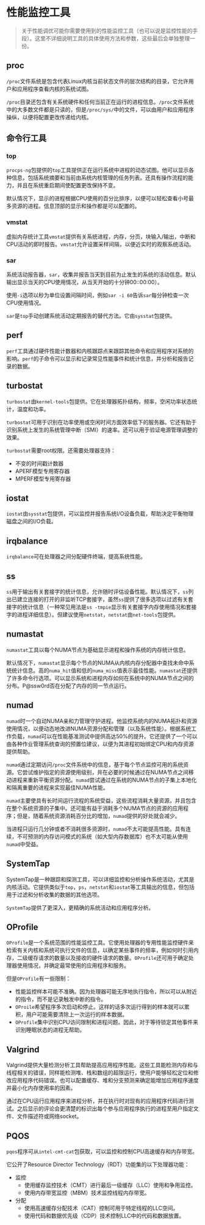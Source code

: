 #  性能监控工具

> 关于性能调优可能你需要使用到的性能监控工具（也可以说是监控性能的手段）。这里不详细说明工具的具体使用方法和参数，这些最后会单独整理一份。

## proc

`/proc`文件系统是包含代表Linux内核当前状态文件的层次结构的目录，它允许用户和应用程序查看内核的系统试图。

`/proc`目录还包含有关系统硬件和任何当前正在运行的进程信息。`/proc`文件系统中的大多数文件都是只读的，但是`/proc/sys/`中的文件，可以由用户和应用程序操纵，以便将配置更改传递给内核。

## 命令行工具

### top

`procps-ng`包提供的`top`工具提供正在运行系统中进程的动态试图。他可以显示各种信息，包括系统摘要和当前由系统内核管理的任务列表。还具有操作流程的能力，并且在系统重启期间使配置更改保持不变。

默认情况下，显示的进程根据CPU使用的百分比排序，以便可以轻松查看小号最多资源的进程。信息顶部的显示和操作都是可以配置的。

### vmstat

虚拟内存统计工具`vmstat`提供有关系统进程，内存，分页，块输入/输出，中断和CPU活动的即时报告。`vmstat`允许设置采样间隔，以便近实时的观察系统活动。

### sar

系统活动报告器，`sar`，收集并报告当天到目前为止发生的系统的活动信息。默认输出显示当天的CPU使用情况，从当天开始的十分钟00::00:00）。

使用`-i`选项以秒为单位设置间隔时间，例如`sar -i 60`告诉`sar`每分钟检查一次CPU使用情况。

`sar`是`top`手动创建系统活动定期报告的替代方法。它由`sysstat`包提供。

## perf

`perf`工具通过硬件性能计数器和内核跟踪点来跟踪其他命令和应用程序对系统的影响。`perf`的子命令可以显示和记录常见性能事件和统计信息，并分析和报告记录的数据。

## turbostat

`turbostat`由`kernel-tools`包提供。它在处理器拓扑结构，频率，空闲功率状态统计，温度和功率。

`turbostat`可用于识别在功率使用或空闲时间方面效率低下的服务器。它还有助于识别系统上发生的系统管理中断（SMI）的速率。还可以用于验证电源管理调整的效果。

`turbostat`需要root权限。还需要处理器支持：

- 不变的时间戳计数器
- APERF模型专用寄存器
- MPERF模型专用寄存器

## iostat

`iostat`由`sysstat`包提供，可以监控并报告系统I/O设备负载，帮助决定平衡物理磁盘之间的I/O负载。

## irqbalance

`irqbalance`可在处理器之间分配硬件终端，提高系统性能。

## ss

`ss`用于输出有关套接字的统计信息，允许随时评估设备性能。默认情况下，`ss`列出已建立连接的打开的非监听TCP套接字，虽然`ss`提供了很多选项以过滤有关套接字的统计信息（一种常见用法是`ss -tmpie`显示有关套接字内存使用情况和套接字的进程详细信息）。但建议使用`netstat`，`netstat`由`net-tools`包提供。



## numastat

`numastat`工具以每个NUMA节点为基础显示进程和操作系统的内存统计信息。

默认情况下，`numastat`显示每个节点的NUMA从内核内存分配器中查找未命中系统统计信息。高的`numa_hit`值和低的`numa_miss`值表示最佳性能。`numastat`还提供了许多命令行选项。可以显示系统和进程内存如何在系统中的NUMA节点之间的分布。P@ssw0rd否在分配了内存的同一节点运行。

## numad

`numad`时一个自动NUMA亲和力管理守护进程。他监控系统内的NUMA拓扑和资源使用情况，以便动态地改进NUMA资源分配和管理（以及系统性能）。根据系统工作负载，`numad`可以在性能基准测试中提供高达50%的提升。它还提供了一个可以由各种作业管理系统查询的预置位建议，以便为其进程初始绑定CPU和内存资源提供帮助。

`numad`通过定期访问`/proc`文件系统中的信息，基于每个节点监控可用的系统资源。它尝试维护指定的资源使用级别，并在必要的时候通过在NUMA节点之间移动进程来重新平衡资源分配。`numad`尝试通过在系统的NUMA节点的子集上本地化和隔离重要的进程来实现最佳NUMA性能。

`numad`主要使具有长时间运行流程的系统受益，这些流程消耗大量资源，并且包含在整个系统资源的子集中。还可能有益于消耗多个NUMA节点的资源的应用程序；但是，随着系统资源消耗百分比的增加，`numad`提供的好处就会减少。

当进程只运行几分钟或者不消耗很多资源时，`numad`不太可能提高性能。具有连续，不可预测的内存访问模式的系统（如大型内存数据库）也不太可能从使用`numad`中受益。

## SystemTap

SystemTap是一种跟踪和探测工具，可以详细监控和分析操作系统活动，尤其是内核活动。它提供类似于`top`，`ps`，`netstat`和`iostat`等工具输出的信息，但包括用于过滤和分析收集的数据的其他选项。

`SystemTap`提供了更深入，更精确的系统活动和应用程序分析。

## OProfile

`OProfile`是一个系统范围的性能监控工具。它使用处理器的专用性能监控硬件来检索有关内核和系统可执行文件的信息，以确定某些事件的频率，例如何时引用内存，二级缓存请求的数量以及接收的硬件请求的数量。`OProfile`还可用于确定处理器使用情况，并确定最常使用的应用程序和服务。

但是`OProfile`有一些限制：

- 性能监控样本可能不准确。因为处理器可能无序地执行指令，所以可以从附近的指令，而不是记录触发中断的指令。
- `OProile`希望程序多次启动和停止。这样的话多次运行得到的样本就可以累积，用户可能需要清除上一次运行的样本数据。
- `OProfile`集中识别CPU访问限制和进程问题。因此，对于等待锁定其他事件来识别睡眠状态的进程无帮助。

## Valgrind

Valgrind提供大量检测分析工具帮助提高应用程序性能。这些工具能检测内存和与线程相关的错误，同样能检测堆、栈和数组的超限运行，使用户能够轻松定位和修改应用程序代码错误。也可以配置缓存、堆和分支预测来确定能增加应用程序速度并最小化内存使用率的因素。

通过在CPU运行应用程序来进程分析，并在执行时对现有的应用程序代码进行测试。之后显示的评论会更清楚的标识出每个参与应用程序执行的进程至用户指定文件、文件描述符或网络socket。



## PQOS



`pqos`程序可从`intel-cmt-cat`包获取，可以监控和控制CPU高速缓存和内存带宽。

它公开了Resource Director Technology（RDT）功能集的以下处理器功能：

- 监控
  - 使用缓存监控技术（CMT）进行最后一级缓存（LLC）使用和争用监控。
  - 使用内存带宽监控（MBM）技术监控线程内存带宽。
- 分配
  - 使用高速缓存分配技术（CAT）控制可用于特定线程的LLC空间。
  - 使用代码和数据优先级（CDP）技术控制LLC中的代码和数据放置。



